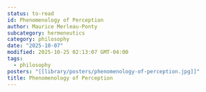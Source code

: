 ```yaml
---
status: to-read
id: Phenomenology of Perception
author: Maurice Merleau-Ponty
subcategory: hermeneutics
category: philosophy
date: "2025-10-07"
modified: 2025-10-25 02:13:07 GMT-04:00
tags:
  - philosophy
posters: "[[library/posters/phenomenology-of-perception.jpg]]"
title: Phenomenology of Perception
---
```

